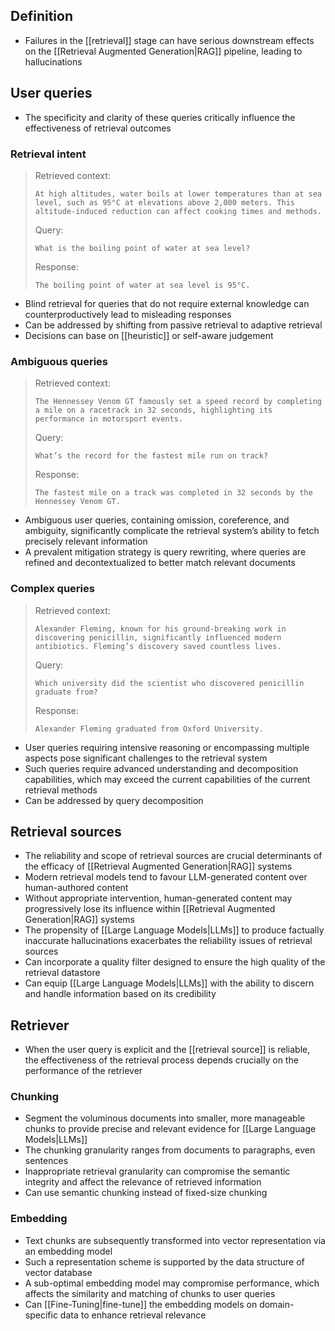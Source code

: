 ## Definition

- Failures in the [[retrieval]] stage can have serious downstream effects on the [[Retrieval Augmented Generation|RAG]] pipeline, leading to hallucinations

##  User queries

- The specificity and clarity of these queries critically influence the effectiveness of retrieval outcomes

### Retrieval intent

> Retrieved context:
> ```
> At high altitudes, water boils at lower temperatures than at sea level, such as 95°C at elevations above 2,000 meters. This altitude-induced reduction can affect cooking times and methods.
> ```
> Query:
> ```
> What is the boiling point of water at sea level?
> ```
> Response:
> ```
> The boiling point of water at sea level is 95°C.
> ```

- Blind retrieval for queries that do not require external knowledge can counterproductively lead to misleading responses
- Can be addressed by shifting from passive retrieval to adaptive retrieval
- Decisions can base on [[heuristic]] or self-aware judgement

### Ambiguous queries

> Retrieved context: 
> ```
> The Hennessey Venom GT famously set a speed record by completing a mile on a racetrack in 32 seconds, highlighting its performance in motorsport events.
> ```
> Query: 
> ```
> What’s the record for the fastest mile run on track?
> ```
> Response:
> ```
> The fastest mile on a track was completed in 32 seconds by the Hennessey Venom GT.
> ```

- Ambiguous user queries, containing omission, coreference, and ambiguity, significantly complicate the retrieval system’s ability to fetch precisely relevant information
- A prevalent mitigation strategy is query rewriting, where queries are refined and decontextualized to better match relevant documents

### Complex queries

> Retrieved context:
> ```
> Alexander Fleming, known for his ground-breaking work in discovering penicillin, significantly influenced modern antibiotics. Fleming’s discovery saved countless lives.
> ```
> Query:
> ```
> Which university did the scientist who discovered penicillin graduate from?
> ```
> Response:
> ```
> Alexander Fleming graduated from Oxford University.
> ```

- User queries requiring intensive reasoning or encompassing multiple aspects pose significant challenges to the retrieval system
- Such queries require advanced understanding and decomposition capabilities, which may exceed the current capabilities of the current retrieval methods
- Can be addressed by query decomposition

## Retrieval sources

- The reliability and scope of retrieval sources are crucial determinants of the efficacy of [[Retrieval Augmented Generation|RAG]] systems
- Modern retrieval models tend to favour LLM-generated content over human-authored content
- Without appropriate intervention, human-generated content may progressively lose its influence within [[Retrieval Augmented Generation|RAG]] systems
- The propensity of [[Large Language Models|LLMs]] to produce factually inaccurate hallucinations exacerbates the reliability issues of retrieval sources
- Can incorporate a quality filter designed to ensure the high quality of the retrieval datastore
- Can equip [[Large Language Models|LLMs]] with the ability to discern and handle information based on its credibility

## Retriever

- When the user query is explicit and the [[retrieval source]] is reliable, the effectiveness of the retrieval process depends crucially on the performance of the retriever

### Chunking 

- Segment the voluminous documents into smaller, more manageable chunks to provide precise and relevant evidence for [[Large Language Models|LLMs]]
- The chunking granularity ranges from documents to paragraphs, even sentences
- Inappropriate retrieval granularity can compromise the semantic integrity and affect the relevance of retrieved information
- Can use semantic chunking instead of fixed-size chunking

### Embedding

- Text chunks are subsequently transformed into vector representation via an embedding model
- Such a representation scheme is supported by the data structure of vector database
- A sub-optimal embedding model may compromise performance, which affects the similarity and matching of chunks to user queries
- Can [[Fine-Tuning|fine-tune]] the embedding models on domain-specific data to enhance retrieval relevance
